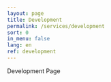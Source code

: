 ```yaml
---
layout: page
title: Development
permalink: /services/development
sort: 0
in_menu: false
lang: en
ref: development
---
```


Development Page
